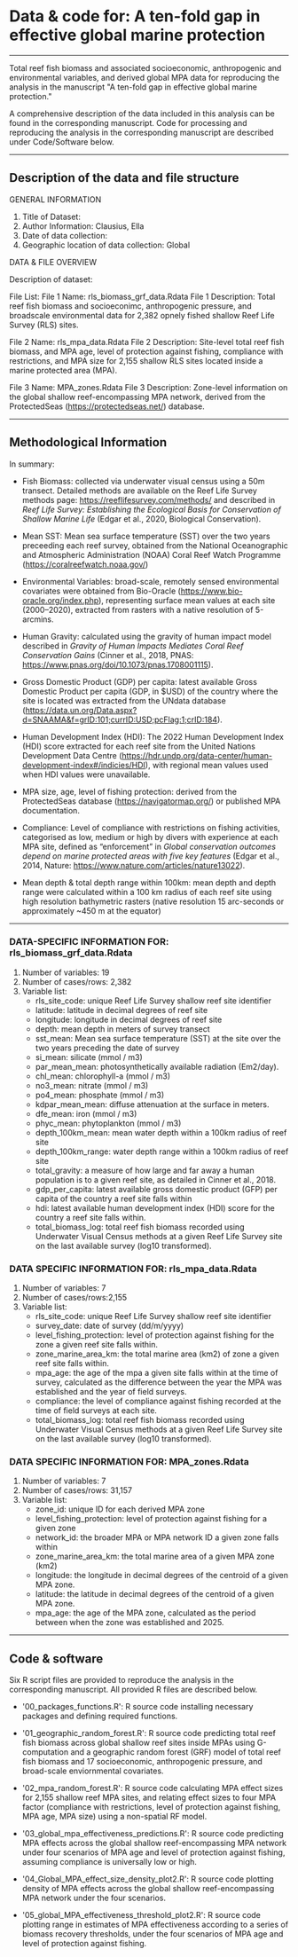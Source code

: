 # Data &amp; code for: A ten-fold gap in effective global marine protection 

--- 

Total reef fish biomass and associated socioeconomic, anthropogenic and environmental variables, and derived global MPA data for reproducing the analysis in the manuscript "A ten-fold gap in effective global marine protection." 

A comprehensive description of the data included in this analysis can be found in the corresponding manuscript. Code for processing and reproducing the analysis in the corresponding manuscript are described under Code/Software below. 

---

## Description of the data and file structure 

GENERAL INFORMATION 
1. Title of Dataset: 
2. Author Information: Clausius, Ella 
3. Date of data collection: 
4. Geographic location of data collection: Global

DATA & FILE OVERVIEW 

Description of dataset: 

File List: 
File 1 Name: rls_biomass_grf_data.Rdata
File 1 Description: Total reef fish biomass and socioeconimc, anthropogenic pressure, and broadscale environmental data for 2,382 opnely fished shallow Reef Life Survey (RLS) sites. 

File 2 Name: rls_mpa_data.Rdata 
File 2 Description: Site-level total reef fish biomass, and MPA age, level of protection against fishing, compliance with restrictions, and MPA size for 2,155 shallow RLS sites located inside a marine protected area (MPA). 

File 3 Name: MPA_zones.Rdata 
File 3 Description: Zone-level information on the global shallow reef-encompassing MPA network, derived from the ProtectedSeas (https://protectedseas.net/) database. 

---

## Methodological Information

In summary: 

* Fish Biomass: collected via underwater visual census using a 50m transect. Detailed methods are available on the Reef Life Survey methods page: https://reeflifesurvey.com/methods/ and described in *Reef Life Survey: Establishing the Ecological Basis for Conservation of Shallow Marine Life* (Edgar et al., 2020, Biological Conservation).

* Mean SST: Mean sea surface temperature (SST) over the two years preceeding each reef survey, obtained from the National Oceanographic and Atmospheric Administration (NOAA) Coral Reef Watch Programme (https://coralreefwatch.noaa.gov/) 

* Environmental Variables: broad-scale, remotely sensed environmental covariates were obtained from Bio-Oracle (https://www.bio-oracle.org/index.php), representing surface mean values at each site (2000–2020), extracted from rasters with a native resolution of 5-arcmins.

* Human Gravity: calculated using the gravity of human impact model described in *Gravity of Human Impacts Mediates Coral Reef Conservation Gains* (Cinner et al., 2018, PNAS: https://www.pnas.org/doi/10.1073/pnas.1708001115).

* Gross Domestic Product (GDP) per capita: latest available Gross Domestic Product per capita (GDP, in $USD) of the country where the site is located was extracted from the UNdata database (https://data.un.org/Data.aspx?d=SNAAMA&f=grID:101;currID:USD;pcFlag:1;crID:184).

* Human  Development Index (HDI): The 2022 Human Development Index (HDI) score extracted for each reef site from the United Nations Development Data Centre (https://hdr.undp.org/data-center/human-development-index#/indicies/HDI), with regional mean values used when HDI values were unavailable. 

* MPA size, age, level of fishing protection: derived from the ProtectedSeas database (https://navigatormap.org/) or published MPA documentation.

* Compliance: Level of compliance with restrictions on fishing activities, categorised as low, medium or high by divers with experience at each MPA site, defined as “enforcement” in *Global conservation outcomes depend on marine protected areas with five key features* (Edgar et al., 2014, Nature: https://www.nature.com/articles/nature13022). 

* Mean depth & total depth range within 100km: mean depth and depth range were calculated within a 100 km radius of each reef site using high resolution bathymetric rasters (native resolution 15 arc-seconds or approximately ~450 m at the equator)

--- 

### DATA-SPECIFIC INFORMATION FOR: rls_biomass_grf_data.Rdata 
1. Number of variables: 19 
2. Number of cases/rows: 2,382
3. Variable list:
   * rls_site_code: unique Reef Life Survey shallow reef site identifier
   * latitude: latitude in decimal degrees of reef site
   * longitude: longitude in decimal degrees of reef site 
   * depth: mean depth in meters of survey transect
   * sst_mean: Mean sea surface temperature (SST) at the site over the two years preceding the date of survey
   * si_mean: silicate (mmol / m3)
   * par_mean_mean: photosynthetically available radiation (Em2/day).
   * chl_mean:  chlorophyll-a (mmol / m3)
   * no3_mean: nitrate (mmol / m3)
   * po4_mean: phosphate (mmol / m3)
   * kdpar_mean_mean: diffuse attenuation at the surface in meters.
   * dfe_mean: iron (mmol / m3)
   * phyc_mean: phytoplankton (mmol / m3)
   * depth_100km_mean: mean water depth within a 100km radius of reef site 
   * depth_100km_range: water depth range within a 100km radius of reef site 
   * total_gravity: a measure of how large and far away a human population is to a given reef site, as detailed in Cinner et al., 2018.
   * gdp_per_capita: latest available gross domestic product (GFP) per capita of the country a reef site falls within
   * hdi: latest available human development index (HDI) score for the country a reef site falls within. 
   * total_biomass_log: total reef fish biomass recorded using Underwater Visual Census methods at a given Reef Life Survey site on the last available survey (log10 transformed).

### DATA SPECIFIC INFORMATION FOR: rls_mpa_data.Rdata 
1. Number of variables: 7
2. Number of cases/rows:2,155
3. Variable list:
   * rls_site_code: unique Reef Life Survey shallow reef site identifier
   * survey_date: date of survey (dd/m/yyyy)
   * level_fishing_protection: level of protection against fishing for the zone a given reef site falls within. 
   * zone_marine_area_km: the total marine area (km2) of zone a given reef site falls within. 
   * mpa_age: the age of the mpa a given site falls within at the time of survey, calculated as the difference between the year the MPA was established and the year of field surveys. 
   * compliance: the level of compliance against fishing recorded at the time of field surveys at each site. 
   * total_biomass_log: total reef fish biomass recorded using Underwater Visual Census methods at a given Reef Life Survey site on the last available survey (log10 transformed).

### DATA SPECIFIC INFORMATION FOR: MPA_zones.Rdata 
1. Number of variables: 7
2. Number of cases/rows: 31,157
3. Variable list:
   * zone_id: unique ID for each derived MPA zone 
   * level_fishing_protection: level of protection against fishing for a given zone 
   * network_id: the broader MPA or MPA network ID a given zone falls within 
   * zone_marine_area_km: the total marine area of a given MPA zone (km2)
   * longitude: the longitude in decimal degrees of the centroid of a given MPA zone. 
   * latitude: the latitude in decimal degrees of the centroid of a given MPA zone. 
   * mpa_age: the age of the MPA zone, calculated as the period between when the zone was established and 2025. 

---
## Code & software 
Six R script files are provided to reproduce the analysis in the corresponding manuscript. All provided R files are described below.

* '00_packages_functions.R': R source code installing necessary packages and defining required functions. 

* '01_geographic_random_forest.R': R source code predicting total reef fish biomass across global shallow reef sites inside MPAs using G-computation and a geographic random forest (GRF) model of total reef fish biomass and 17 socioeconomic, anthropogenic pressure, and broad-scale enviornmental covariates. 

* '02_mpa_random_forest.R': R source code calculating MPA effect sizes for 2,155 shallow reef MPA sites, and relating effect sizes to four MPA factor (compliance with restrictions, level of protection against fishing, MPA age, MPA size) using a non-spatial RF model. 

* '03_global_mpa_effectiveness_predictions.R': R source code predicting  MPA effects across the global shallow reef-encompassing MPA network under four scenarios of MPA age and level of protection against fishing, assuming compliance is universally low or high. 

* '04_Global_MPA_effect_size_density_plot2.R': R source code plotting density of MPA effects across the global shallow reef-encompassing MPA network under the four scenarios. 

* '05_global_MPA_effectiveness_threshold_plot2.R': R source code plotting range in estimates of MPA effectiveness according to a series of biomass recovery thresholds, under the four scenarios of MPA age and level of protection against fishing. 


   

   



